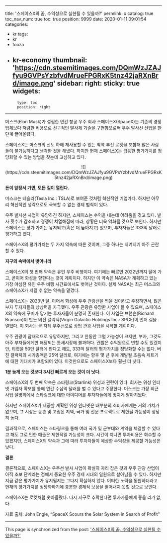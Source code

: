 
---
title: '스페이스X의 꿈, 수익성으로 실현될 수 있을까?'
permlink: x
catalog: true
toc_nav_num: true
toc: true
position: 9999
date: 2020-01-11 09:01:54
categories:
- kr
tags:
- kr
- tooza
- kr-economy
thumbnail: 'https://cdn.steemitimages.com/DQmWzJZAJfyu9GVPsYzbfvdMrueFPGRxK5tnz42jaRXnBrd/image.png'
sidebar:
    right:
        sticky: true
widgets:
    -
        type: toc
        position: right
---


머스크(Elon Musk)가 설립한 민간 항공 우주 회사 스페이스X(SpaceX)는 기존의 경쟁업체보다 저렴한 비용으로 선구적인 발사체 기술을 구현함으로써 우주 발사선 산업을 한 단계 끌어올렸다.

스페이스X는 머스크의 선도 하에 재사용할 수 있는 착륙 추진 로켓을 포함해 많은 사람들이 불가능하다고 생각한 것을 해냈다. 하지만 현재 스페이스X는 급등한 평가가치를 정당화할 수 있는 방법을 찾는데 고심하고 있다.

<center>
![](https://cdn.steemitimages.com/DQmWzJZAJfyu9GVPsYzbfvdMrueFPGRxK5tnz42jaRXnBrd/image.png)
</center>

**돈이 앞장서 가면, 모든 길이 열린다.**

머스크는 테슬라(Tesla Inc.: TSLA)로 보여준 것처럼 혁신적인 기업가다. 하지만 아무리 혁신적인 생각으로도 극복할 수 없는 경제 법칙이 있다.

우주 발사선 사업이 유망하긴 하지만, 스페이스는 수익을 내는데 어려움을 겪고 있다. 발사 횟수가 감소하고 경쟁이 치열해짐에 따라, 상황은 더욱 악화될 것으로 보인다. 하지만 스페이스는 평가 가치는 유지되고(혹은 더 높아지고) 있으며, 투자자들은 333억 달러로 평가하고 있다.

스페이스X의 평가가치는 두 가지 약속에 따른 것이며, 그중 하나는 지켜지기 아주 곤란할 수 있다.


**지구의 속박에서 벗어나라**

스페이스X의 첫 번째 약속은 유인 우주 비행이다. 여기에는 빠르면 2022년까지 달에 가고, 곧이어 화성을 향한다는 것이 계획이다. 하지만 이 약속은 NASA가 계획하고 있는 가장 야심찬 유인 우주 비행 시간표에서도 벗어난 것이다. 실제 NASA는 최근 머스크와 스페이스X가 지킬 수 없는 약속을 맡겼다.

스페이스X는 2023년 달, 이어서 화성에 우주 관광선을 띄울 것이라고 주장하면서, 많은 부자 투자자들의 상상력을 자극했다. 우주 관광은 유망한 사업이 될 수 있으며, 스페이스X의 약속에 구미가 당기는 투자자들이 분명히 존재한다. 이 사업은 브랜슨(Richard Branson)이 만든 버진 갤럭틱(Virgin Galactic Holdings Inc.: SPCE)이 먼저 길을 열었다. 이 회사는 곧 자체 우주선으로 상업 관광 사업을 시작할 계획이다.

우주 관광이 잠재적으로 유망하지만, 그리고 한동안 그럴 가능성이 크지만, 부자, 그것도 아주 부자들에게만 해당되는 틈새시장에 불과하다. 괜찮은 수익원으로 변할 수도 있겠지만, 티켓을 50만 달러에 판다고 해도, 333억 달러의 평가가치를 정당화할 수는 없다. 버진 갤럭틱의 시가총액은 25억 달러로, 여기에는 향후 몇 년 후에 개발될 초음속 제트기에 대한 기대치가 포함되어 있다. 이것만으로도 스페이스X보다 훨씬 더 낫다.


**1분 늦게 오는 것보다 3시간 빠르게 오는 것이 더 낫다.**

스페이스X의 두 번째 약속은 스타링크(Starlink) 위성과 관련이 있다. 회사는 위성 인터넷 가입자 확보를 통해 연간 수십억 달러를 벌 수 있다고 주장한다. 머스크는 가장 최근 사업 설명회에서 스타링크에 대한 아이디어를 투자자들에게 멋지게 팔아치웠다.

하지만 스페이스X가 제공할 계획인 위성 인터넷은 대부분의 소비자에게는 거의 가치가 없으며, 그 시장은 농촌 및 고립된 지역, 국가 및 전문 프로젝트로 제한될 가능성이 상당히 높다.

결과적으로, 스페이스는 스타링크를 통해 여러 국가 및 군부대와 계약을 체결할 수 있다고 해도 그로 인한 매출은 제한적일 가능성이 크다. 시간이 지나면 투자비용은 회수할 수 있겠지만, 스페이스X의 약속과 그에 따라 투자자들이 예상한 수익성을 제공할 가능성은 낮다.

**결론**

결론적으로, 스페이스X는 우주선 발사 사업이 확실히 자리 잡은 것과 우주 관광 산업이 아직 초보 단계라는 점에서 중요한 우주 경제 시대의 일원으로 살아남을 수 있다. 하지만 지금 같은 평가가치가 유지될지는 그다지 확실하지 않다. 어떠한 노력을 동원하더라고 현재의 평가가치를 정당화하기에 충분한 경제적 보상을 얻어내지 못할 것으로 보인다.

스페이스X는 로켓처럼 솟아올랐다. 다시 지구로 추락한다면 투자자들에게 좋을 리가 없다.

자료 출처: John Engle, “SpaceX Scours the Solar System in Search of Profit”

- - -

This page is synchronized from the post: ['스페이스X의 꿈, 수익성으로 실현될 수 있을까?'](https://steemit.com/@pius.pius/x)
